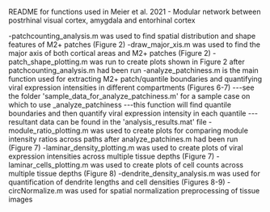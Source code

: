 README for functions used in Meier et al. 2021 - Modular network between postrhinal visual cortex, amygdala and entorhinal cortex

-patchcounting_analysis.m was used to find spatial distribution and shape features of M2+ patches (Figure 2)
-draw_major_xis.m was used to find the major axis of both cortical areas and M2+ patches (Figure 2)
-patch_shape_plotting.m was run to create plots shown in Figure 2 after patchcounting_analysis.m had been run
-analyze_patchiness.m is the main function used for extracting M2+ patch/quantile boundaries and quantifying viral expression intensities in different compartments (Figures 6-7)
---see the folder 'sample_data_for_analyze_patchiness.m' for a sample case on which to use _analyze_patchiness
---this function will find quantile boundaries and then quantify viral expression intensity in each quantile
---resultant data can be found in the 'analysis_results.mat' file
-module_ratio_plotting.m was used to create plots for comparing module intensity ratios across paths after analyze_patchines.m had been run (Figure 7)
-laminar_density_plotting.m was used to create plots of viral expression intensities across multiple tissue depths (Figure 7)
-laminar_cells_plotting.m was used to create plots of cell counts across multiple tissue depths (Figure 8)
-dendrite_density_analysis.m was used for quantification of dendrite lengths and cell densities (Figures 8-9)
-circNormalize.m was used for spatial normalization preprocessing of tissue images 
